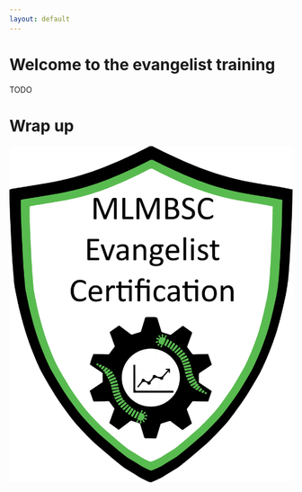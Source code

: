 ```yaml
---
layout: default
---
```

 
# Welcome to the evangelist training
TODO

# Wrap up
![Logo](/pictures/certification_evangelist.png)